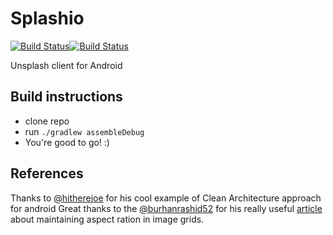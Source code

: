 # Splashio
[![Build Status](https://app.bitrise.io/app/569928f7b1f4cfd7/status.svg?token=PUPteAww1jI-tKZ-L6nZsQ&branch=master)](https://app.bitrise.io/app/569928f7b1f4cfd7)[![Build Status](https://travis-ci.com/antonshilov/splashio.svg?token=hbYjrhMxApzChtSYo7nL&branch=master)](https://travis-ci.com/antonshilov/splashio)


Unsplash client for Android

## Build instructions
* clone repo
* run `./gradlew assembleDebug`
* You're good to go! :)

## References
Thanks to [@hitherejoe](https://github.com/hitherejoe) for his cool example of Clean Architecture approach for android
Great thanks to the [@burhanrashid52](https://github.com/burhanrashid52) for his really useful
 [article](https://medium.com/@burhanrashid52/aspect-ratio-in-staggered-layoutmanager-using-constraint-layout-9845d04d1962) about maintaining aspect ration in image grids.